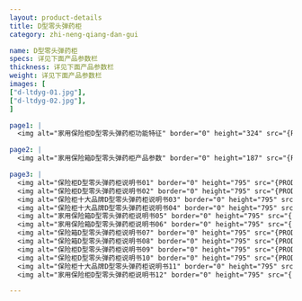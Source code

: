 ```yaml
---
layout: product-details
title: D型零头弹药柜
category: zhi-neng-qiang-dan-gui

name: D型零头弹药柜
specs: 详见下面产品参数栏
thickness: 详见下面产品参数栏
weight: 详见下面产品参数栏
images: [
["d-ltdyg-01.jpg"],
["d-ltdyg-02.jpg"],
]

page1: |
  <img alt="家用保险柜D型零头弹药柜功能特征" border="0" height="324" src="{PRODUCT_IMAGES}products/d-ltdyg-gn.jpg" width="538" />

page2: |
  <img alt="家用保险箱D型零头弹药柜产品参数" border="0" height="187" src="{PRODUCT_IMAGES}products/d-ltdyg-cpcs.jpg" width="538" />

page3: |
  <img alt="保险柜D型零头弹药柜说明书01" border="0" height="795" src="{PRODUCT_IMAGES}products/fg-sm01.jpg" width="538" /><br />
  <img alt="保险柜D型零头弹药柜说明书02" border="0" height="795" src="{PRODUCT_IMAGES}products/fg-sm02.jpg" width="538" /><br />
  <img alt="保险柜十大品牌D型零头弹药柜说明书03" border="0" height="795" src="{PRODUCT_IMAGES}products/fg-sm03.jpg" width="538" /><br />
  <img alt="保险柜十大品牌D型零头弹药柜说明书04" border="0" height="795" src="{PRODUCT_IMAGES}products/fg-sm04.jpg" width="538" /><br />
  <img alt="家用保险箱D型零头弹药柜说明书05" border="0" height="795" src="{PRODUCT_IMAGES}products/fg-sm05.jpg" width="538" /><br />
  <img alt="家用保险箱D型零头弹药柜说明书06" border="0" height="795" src="{PRODUCT_IMAGES}products/fg-sm06.jpg" width="538" /><br />
  <img alt="保险箱D型零头弹药柜说明书07" border="0" height="795" src="{PRODUCT_IMAGES}products/fg-sm07.jpg" width="538" /><br />
  <img alt="保险箱D型零头弹药柜说明书08" border="0" height="795" src="{PRODUCT_IMAGES}products/fg-sm08.jpg" width="538" /><br />
  <img alt="保险柜D型零头弹药柜说明书09" border="0" height="795" src="{PRODUCT_IMAGES}products/fg-sm09.jpg" width="538" /><br />
  <img alt="保险柜D型零头弹药柜说明书10" border="0" height="795" src="{PRODUCT_IMAGES}products/fg-sm10.jpg" width="538" /><br />
  <img alt="保险柜十大品牌D型零头弹药柜说明书11" border="0" height="795" src="{PRODUCT_IMAGES}products/fg-sm11.jpg" width="538" /><br />
  <img alt="家用保险柜D型零头弹药柜说明书12" border="0" height="795" src="{PRODUCT_IMAGES}products/fg-sm12.jpg" width="538" />

---
```

